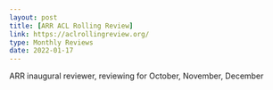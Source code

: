 ```yaml
---
layout: post
title: [ARR ACL Rolling Review]
link: https://aclrollingreview.org/
type: Monthly Reviews
date: 2022-01-17
---
```


ARR inaugural reviewer, reviewing for October, November, December
